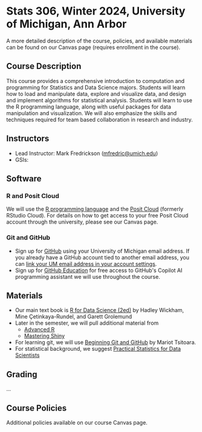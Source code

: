 # Stats 306, Winter 2024, University of Michigan, Ann Arbor

A more detailed description of the course, policies, and available materials can
be found on our Canvas page (requires enrollment in the course).

## Course Description

This course provides a comprehensive introduction to computation and programming
for Statistics and Data Science majors. Students will learn how to load and
manipulate data, explore and visualize data, and design and implement algorithms
for statistical analysis. Students will learn to use the R programming language,
along with useful packages for data manipulation and visualization. We will also
emphasize the skills and techniques required for team based collaboration in
research and industry.

## Instructors

* Lead Instructor: Mark Fredrickson (mfredric@umich.edu)
* GSIs: 

## Software

### R and Posit Cloud

We will use the [R programming language](https://www.r-project.org) and the [Posit Cloud](https://posit.cloud) (formerly RStudio Cloud). 
For details on how to get access to your free Posit Cloud account through the university, please see our Canvas page.

### Git and GitHub

* Sign up for [GitHub](https://github.com/) using your University of Michigan email address. If you already have a GitHub account tied to another email address, you can [link your UM email address in your account settings](https://github.com/settings/emails).
* Sign up for [GitHub Education](https://education.github.com/discount_requests/application) for free access to GitHub's Copilot AI programming assistant we will use throughout the course.

## Materials

* Our main text book is [R for Data Science (2ed)](https://r4ds.hadley.nz/) by Hadley Wickham, Mine Çetinkaya-Rundel, and Garett Grolemund
* Later in the semester, we will pull additional material from
    * [Advanced R](https://adv-r.hadley.nz/index.html)
    * [Mastering Shiny](https://mastering-shiny.org/)
* For learning git, we will use [Beginning Git and GitHub](https://search.lib.umich.edu/catalog/record/99187305231206381) by
Mariot Tsitoara.
* For statistical background, we suggest [Practical Statistics for Data Scientists](https://search.lib.umich.edu/catalog/record/99187344801606381)

## Grading

...


## Course Policies

Additional policies available on our course Canvas page.
